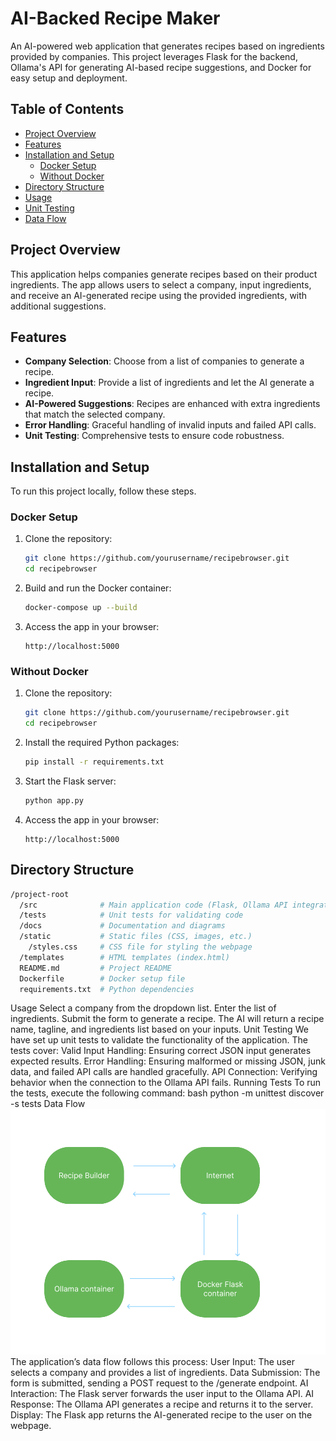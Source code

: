 # AI-Backed Recipe Maker
An AI-powered web application that generates recipes based on ingredients provided by companies. This project leverages Flask for the backend, Ollama's API for generating AI-based recipe suggestions, and Docker for easy setup and deployment.
## Table of Contents
- [Project Overview](#project-overview)
- [Features](#features)
- [Installation and Setup](#installation-and-setup)
  - [Docker Setup](#docker-setup)
  - [Without Docker](#without-docker)
- [Directory Structure](#directory-structure)
- [Usage](#usage)
- [Unit Testing](#unit-testing)
- [Data Flow](#data-flow)
## Project Overview
This application helps companies generate recipes based on their product ingredients. The app allows users to select a company, input ingredients, and receive an AI-generated recipe using the provided ingredients, with additional suggestions.
## Features
- **Company Selection**: Choose from a list of companies to generate a recipe.
- **Ingredient Input**: Provide a list of ingredients and let the AI generate a recipe.
- **AI-Powered Suggestions**: Recipes are enhanced with extra ingredients that match the selected company.
- **Error Handling**: Graceful handling of invalid inputs and failed API calls.
- **Unit Testing**: Comprehensive tests to ensure code robustness.
  
## Installation and Setup
To run this project locally, follow these steps.
### Docker Setup
1. Clone the repository:
    ```bash
    git clone https://github.com/yourusername/recipebrowser.git
    cd recipebrowser
    ```
2. Build and run the Docker container:
    ```bash
    docker-compose up --build
    ```
3. Access the app in your browser:
    ```
    http://localhost:5000
    ```
### Without Docker
1. Clone the repository:
    ```bash
    git clone https://github.com/yourusername/recipebrowser.git
    cd recipebrowser
    ```
2. Install the required Python packages:
    ```bash
    pip install -r requirements.txt
    ```
3. Start the Flask server:
    ```bash
    python app.py
    ```
4. Access the app in your browser:
    ```
    http://localhost:5000
    ```
## Directory Structure
```bash
/project-root
  /src              # Main application code (Flask, Ollama API integration)
  /tests            # Unit tests for validating code
  /docs             # Documentation and diagrams
  /static           # Static files (CSS, images, etc.)
    /styles.css     # CSS file for styling the webpage
  /templates        # HTML templates (index.html)
  README.md         # Project README
  Dockerfile        # Docker setup file
  requirements.txt  # Python dependencies
```
Usage
    Select a company from the dropdown list.
    Enter the list of ingredients.
    Submit the form to generate a recipe.
    The AI will return a recipe name, tagline, and ingredients list based on your inputs.
Unit Testing
We have set up unit tests to validate the functionality of the application. The tests cover:
    Valid Input Handling: Ensuring correct JSON input generates expected results.
    Error Handling: Ensuring malformed or missing JSON, junk data, and failed API calls are handled gracefully.
    API Connection: Verifying behavior when the connection to the Ollama API fails.
Running Tests
To run the tests, execute the following command:
bash
python -m unittest discover -s tests
Data Flow
![Data Flow Diagram](RecipeBrowser/docs/dataflowdiagram.png)
The application’s data flow follows this process:
    User Input: The user selects a company and provides a list of ingredients.
    Data Submission: The form is submitted, sending a POST request to the /generate endpoint.
    AI Interaction: The Flask server forwards the user input to the Ollama API.
    AI Response: The Ollama API generates a recipe and returns it to the server.
    Display: The Flask app returns the AI-generated recipe to the user on the webpage.